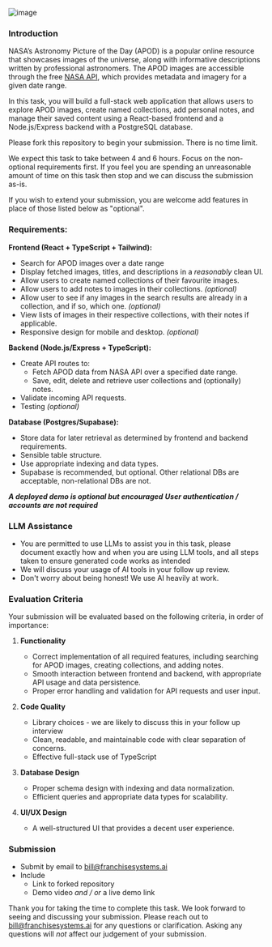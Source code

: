 ![image](https://github.com/user-attachments/assets/0eb09a37-b8f8-41e9-ad2d-dc9539f11899)


### **Introduction**

NASA’s Astronomy Picture of the Day (APOD) is a popular online resource that showcases images of the universe, along with informative descriptions written by professional astronomers. The APOD images are accessible through the free [NASA  API](https://api.nasa.gov/), which provides metadata and imagery for a given date range.

In this task, you will build a full-stack web application that allows users to explore APOD images, create named collections, add personal notes, and manage their saved content using a React-based frontend and a Node.js/Express backend with a PostgreSQL database.

Please fork this repository to begin your submission. There is no time limit.

We expect this task to take between 4 and 6 hours. Focus on the non-optional requirements first. If you feel you are spending an unreasonable amount of time on this task then stop and we can discuss the submission as-is.

If you wish to extend your submission, you are welcome add features in place of those listed below as "optional".

### **Requirements:**

**Frontend (React + TypeScript + Tailwind):**
-   Search for APOD images over a date range
-   Display fetched images, titles, and descriptions in a _reasonably_ clean UI.
-   Allow users to create named collections of their favourite images.
-   Allow users to add notes to images in their collections. _(optional)_
- Allow user to see if any images in the search results are already in a collection, and if so, which one. _(optional)_
-   View lists of images in their respective collections, with their notes if applicable.
-   Responsive design for mobile and desktop. _(optional)_

**Backend (Node.js/Express + TypeScript):**
-   Create API routes to:
    -   Fetch APOD data from NASA API over a specified date range.
    -   Save, edit, delete and retrieve user collections and (optionally) notes.
-   Validate incoming API requests.
- Testing _(optional)_

**Database (Postgres/Supabase):**
-   Store data for later retrieval as determined by frontend and backend requirements.
- Sensible table structure.
- Use appropriate indexing and data types.
- Supabase is recommended, but optional. Other relational DBs are acceptable, non-relational DBs are not.

_**A deployed demo is optional but encouraged**_
_**User authentication / accounts are not required**_


### LLM Assistance
 - You are permitted to use LLMs to assist you in this task, please document exactly how and when you are using LLM tools, and all steps taken to ensure generated code works as intended
 - We will discuss your usage of AI tools in your follow up review.
 - Don't worry about being honest! We use AI heavily at work.
   
### **Evaluation Criteria**

Your submission will be evaluated based on the following criteria, in order of importance:

1.  **Functionality**
    
    -   Correct implementation of all required features, including searching for APOD images, creating collections, and adding notes.
    -   Smooth interaction between frontend and backend, with appropriate API usage and data persistence.
    -   Proper error handling and validation for API requests and user input.
2.  **Code Quality**
    - Library choices - we are likely to discuss this in your follow up interview
    -   Clean, readable, and maintainable code with clear separation of concerns.
    -   Effective full-stack use of TypeScript
3.  **Database Design**
    
    -   Proper schema design with indexing and data normalization.
    -   Efficient queries and appropriate data types for scalability.
4.  **UI/UX Design**
    
    -   A well-structured UI that provides a decent user experience.

### Submission
 - Submit by email to bill@franchisesystems.ai
 - Include
	- Link to forked repository
	- Demo video _and / or_ a live demo link


Thank you for taking the time to complete this task. We look forward to seeing and discussing your submission.
Please reach out to bill@franchisesystems.ai for any questions or clarification.
Asking any questions will _not_ affect our judgement of your submission.
